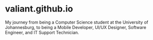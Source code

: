 # valiant.github.io
My journey from being a Computer Science student at the University of Johannesburg, to being a Mobile Developer, UI/UX Designer, Software Engineer, and IT Support Technician.
